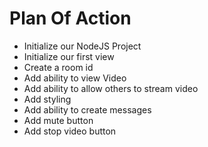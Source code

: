 # Plan Of Action

- Initialize our NodeJS Project
- Initialize our first view
- Create a room id
- Add ability to view Video
- Add ability to allow others to stream video
- Add styling
- Add ability to create messages
- Add mute button
- Add stop video button

